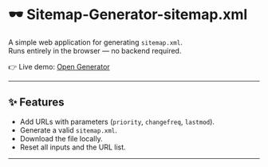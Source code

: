 # 🕶️ Sitemap-Generator-sitemap.xml

A simple web application for generating `sitemap.xml`.  
Runs entirely in the browser — no backend required.  

👉 Live demo: [Open Generator](https://shutnik8.github.io/)  

---

## ✨ Features
- Add URLs with parameters (`priority`, `changefreq`, `lastmod`).
- Generate a valid `sitemap.xml`.
- Download the file locally.
- Reset all inputs and the URL list.

---

